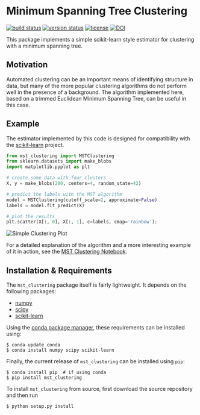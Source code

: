 # Minimum Spanning Tree Clustering

[![build status](http://img.shields.io/travis/jakevdp/mst_clustering/master.svg?style=flat)](https://travis-ci.org/jakevdp/mst_clustering)
[![version status](http://img.shields.io/pypi/v/mst_clustering.svg?style=flat)](https://pypi.python.org/pypi/mst_clustering)
[![license](http://img.shields.io/badge/license-BSD-blue.svg?style=flat)](https://github.com/jakevdp/mst_clustering/blob/master/LICENSE)
[![DOI](https://zenodo.org/badge/doi/10.5281/zenodo.50995.svg)](http://dx.doi.org/10.5281/zenodo.50995)


This package implements a simple scikit-learn style estimator for clustering
with a minimum spanning tree.

## Motivation

Automated clustering can be an important means of identifying structure in data,
but many of the more popular clustering algorithms do not perform well in the
presence of a background. The algorithm implemented here, based on a trimmed
Euclidean Minimum Spanning Tree, can be useful in this case.

## Example

The estimator implemented by this code is designed for compatibility with
the [scikit-learn](http://scikit-learn.org) project.

```python
from mst_clustering import MSTClustering
from sklearn.datasets import make_blobs
import matplotlib.pyplot as plt

# create some data with four clusters
X, y = make_blobs(200, centers=4, random_state=42)

# predict the labels with the MST algorithm
model = MSTClustering(cutoff_scale=2, approximate=False)
labels = model.fit_predict(X)

# plot the results
plt.scatter(X[:, 0], X[:, 1], c=labels, cmap='rainbow');
```

![Simple Clustering Plot](https://raw.githubusercontent.com/jakevdp/mst_clustering/master/images/SimpleClustering.png)

For a detailed explanation of the algorithm and a more interesting example of it in action, see the [MST Clustering Notebook](http://nbviewer.jupyter.org/github/jakevdp/mst_clustering/blob/master/MSTClustering.ipynb).

## Installation & Requirements

The ``mst_clustering`` package itself is fairly lightweight. It depends on
the following packages:

- [numpy](http://numpy.org)
- [scipy](http://scipy.org)
- [scikit-learn](http://scikit-learn.org)

Using the [conda package manager](http://conda.pydata.org/miniconda.html),
these requirements can be installed using:

```
$ conda update conda
$ conda install numpy scipy scikit-learn
```

Finally, the current release of ``mst_clustering`` can be installed using ``pip``:
```
$ conda install pip  # if using conda
$ pip install mst_clustering
```

To install ``mst_clustering`` from source, first download the source repository and then run
```
$ python setup.py install
```
